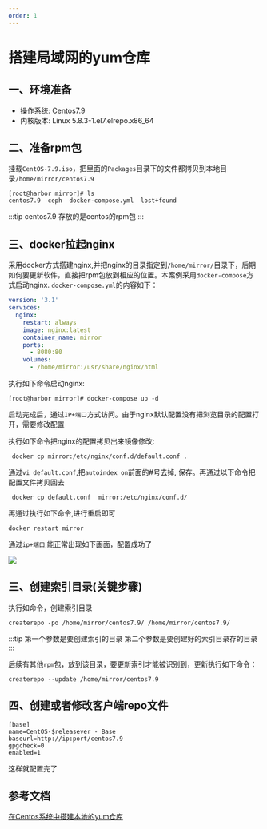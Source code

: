 ```yaml
---
order: 1
---
```



# 搭建局域网的yum仓库

## 一、环境准备

- 操作系统: Centos7.9
- 内核版本: Linux 5.8.3-1.el7.elrepo.x86_64

## 二、准备rpm包

挂载`CentOS-7.9.iso`，把里面的`Packages`目录下的文件都拷贝到本地目录`/home/mirror/centos7.9`

```shell
[root@harbor mirror]# ls
centos7.9  ceph  docker-compose.yml  lost+found
```

:::tip
centos7.9 存放的是centos的rpm包
:::

## 三、docker拉起nginx

采用docker方式搭建nginx,并把nginx的目录指定到`/home/mirror/`目录下，后期如何要更新软件，直接把rpm包放到相应的位置。本案例采用`docker-compose`方式启动nginx.
`docker-compose.yml`的内容如下：

```yml
version: '3.1'
services:
  nginx:
    restart: always
    image: nginx:latest
    container_name: mirror
    ports:
      - 8080:80
    volumes:
      - /home/mirror:/usr/share/nginx/html
```

执行如下命令启动nginx:

```shell
[root@harbor mirror]# docker-compose up -d
```

启动完成后，通过`IP+端口`方式访问。由于nginx默认配置没有把浏览目录的配置打开，需要修改配置

执行如下命令把nginx的配置拷贝出来镜像修改:

```shell
 docker cp mirror:/etc/nginx/conf.d/default.conf .
```

通过`vi default.conf`,把`autoindex on`前面的#号去掉, 保存。再通过以下命令把配置文件拷贝回去

```shell
 docker cp default.conf  mirror:/etc/nginx/conf.d/
```

再通过执行如下命令,进行重启即可

```shell
docker restart mirror
```

通过`ip+端口`,能正常出现如下画面，配置成功了

![](https://didiplus.oss-cn-hangzhou.aliyuncs.com/blog/20221102162842.png)


## 三、创建索引目录(关键步骤)

执行如命令，创建索引目录

```shell
createrepo -po /home/mirror/centos7.9/ /home/mirror/centos7.9/
```

:::tip
第一个参数是要创建索引的目录
第二个参数是要创建好的索引目录存的目录
:::

后续有其他`rpm`包，放到该目录，要更新索引才能被识别到，更新执行如下命令：

```shell
createrepo --update /home/mirror/centos7.9
```

## 四、创建或者修改客户端repo文件

```shell
[base]
name=CentOS-$releasever - Base
baseurl=http://ip:port/centos7.9
gpgcheck=0
enabled=1
```

这样就配置完了

## 参考文档

[在Centos系统中搭建本地的yum仓库](https://baijiahao.baidu.com/s?id=1725013683190279755&wfr=spider&for=pc)
